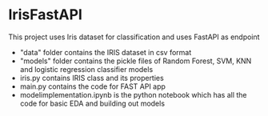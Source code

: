 # IrisFastAPI
This project uses Iris dataset for classification and uses FastAPI as endpoint

- "data" folder contains the IRIS dataset in csv format
- "models" folder contains the pickle files of Random Forest, SVM, KNN and logistic regression classifier models
- iris.py contains IRIS class and its properties
- main.py contains the code for FAST API app
- modelimplementation.ipynb is the python notebook which has all the code for basic EDA and building out models

